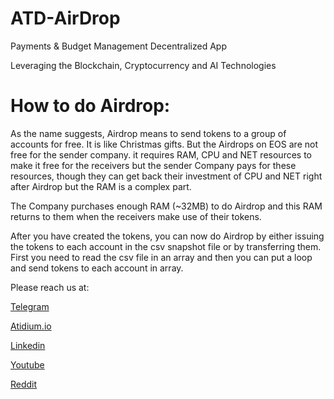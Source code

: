 # ATD-AirDrop

Payments & Budget Management Decentralized App

Leveraging the Blockchain, Cryptocurrency and AI Technologies

# How to do Airdrop:

As the name suggests, Airdrop means to send tokens to a group of accounts for free. It is like Christmas gifts. But the Airdrops on EOS are not free for the sender company. it requires RAM, CPU and NET resources to make it free for the receivers but the sender Company pays for these resources, though they can get back their investment of CPU and NET right after Airdrop but the RAM is a complex part.

The Company purchases enough RAM (~32MB)  to do Airdrop and this RAM returns to them when the receivers make use of their tokens.

After you have created the tokens, you can now do Airdrop by either issuing the tokens to each account in the csv snapshot file or by transferring them.
First you need to read the csv file in an array and then you can put a loop and send tokens to each account in array.

Please reach us at:

<a href="http://t.me/atidium">Telegram</a>

<a href="https://www.atidium.io/">Atidium.io</a>

<a href="https://www.linkedin.com/company/atidium/">Linkedin</a>

<a href="https://www.youtube.com/channel/UCEsqXclpqLji2sG3X7ezHeg">Youtube</a>

<a href="https://www.reddit.com/user/atidium-network">Reddit</a>
